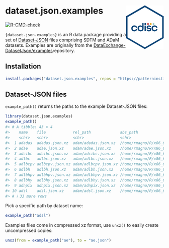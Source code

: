 
<!-- README.md is generated from README.Rmd. Please edit that file -->

# dataset.json.examples <img src="man/figures/logo.svg" align="right" height="139" alt="" />

<!-- badges: start -->

[![R-CMD-check](https://github.com/ramiromagno/dataset.json.examples/actions/workflows/R-CMD-check.yaml/badge.svg)](https://github.com/ramiromagno/dataset.json.examples/actions/workflows/R-CMD-check.yaml)
<!-- badges: end -->

`{dataset.json.examples}` is an R data package providing a set of
[Dataset-JSON](https://www.cdisc.org/dataset-json) files comprising SDTM
and ADaM datasets. Examples are originally from the
[DataExchange-DatasetJson/examples](https://github.com/cdisc-org/DataExchange-DatasetJson/tree/master/examples)repository.

## Installation

``` r
install.packages("dataset.json.examples", repos = "https://patterninstitute.r-universe.dev")
```

## Dataset-JSON files

`example_path()` returns the paths to the example Dataset-JSON files:

``` r
library(dataset.json.examples)
example_path()
#> # A tibble: 43 × 4
#>    name    file            rel_path             abs_path                        
#>    <chr>   <chr>           <chr>                <chr>                           
#>  1 adadas  adadas.json.xz  adam/adadas.json.xz  /home/rmagno/R/x86_64-pc-linux-…
#>  2 adae    adae.json.xz    adam/adae.json.xz    /home/rmagno/R/x86_64-pc-linux-…
#>  3 adcibc  adcibc.json.xz  adam/adcibc.json.xz  /home/rmagno/R/x86_64-pc-linux-…
#>  4 adlbc   adlbc.json.xz   adam/adlbc.json.xz   /home/rmagno/R/x86_64-pc-linux-…
#>  5 adlbcpv adlbcpv.json.xz adam/adlbcpv.json.xz /home/rmagno/R/x86_64-pc-linux-…
#>  6 adlbh   adlbh.json.xz   adam/adlbh.json.xz   /home/rmagno/R/x86_64-pc-linux-…
#>  7 adlbhpv adlbhpv.json.xz adam/adlbhpv.json.xz /home/rmagno/R/x86_64-pc-linux-…
#>  8 adlbhy  adlbhy.json.xz  adam/adlbhy.json.xz  /home/rmagno/R/x86_64-pc-linux-…
#>  9 adnpix  adnpix.json.xz  adam/adnpix.json.xz  /home/rmagno/R/x86_64-pc-linux-…
#> 10 adsl    adsl.json.xz    adam/adsl.json.xz    /home/rmagno/R/x86_64-pc-linux-…
#> # ℹ 33 more rows
```

Pick a specific path by dataset name:

``` r
example_path("adsl")
```

Examples files come in compressed xz format, use `unxz()` to easily
create uncompressed copies:

``` r
unxz(from = example_path("ae"), to = "ae.json")
```
